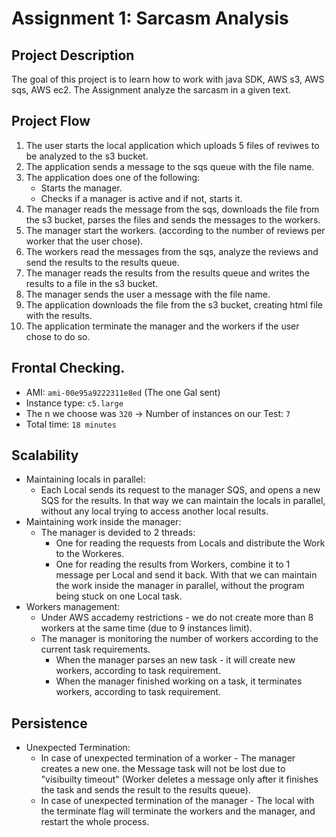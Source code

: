 # Assignment 1: Sarcasm Analysis

## Project Description

The goal of this project is to learn how to work with java SDK, AWS s3, AWS sqs, AWS ec2.
The Assignment analyze the sarcasm in a given text.

## Project Flow

1. The user starts the local application which uploads 5 files of reviwes to be analyzed to the s3 bucket.
2. The application sends a message to the sqs queue with the file name.
3. The application does one of the following:
   - Starts the manager.
   - Checks if a manager is active and if not, starts it.
4. The manager reads the message from the sqs, downloads the file from the s3 bucket, parses the files and sends the messages to the workers.
5. The manager start the workers. (according to the number of reviews per worker that the user chose).
6. The workers read the messages from the sqs, analyze the reviews and send the results to the results queue.
7. The manager reads the results from the results queue and writes the results to a file in the s3 bucket.
8. The manager sends the user a message with the file name.
9. The application downloads the file from the s3 bucket, creating html file with the results.
10. The application terminate the manager and the workers if the user chose to do so.

## Frontal Checking.

- AMI: `ami-00e95a9222311e8ed` (The one Gal sent)
- Instance type: `c5.large`
- The n we choose was `320` -> Number of instances on our Test: `7`
- Total time: `18 minutes`

## Scalability

- Maintaining locals in parallel:
  - Each Local sends its request to the manager SQS, and opens a new SQS for the results.
    In that way we can maintain the locals in parallel, without any local trying to access another local results.
- Maintaining work inside the manager:
  - The manager is devided to 2 threads:
    - One for reading the requests from Locals and distribute the Work to the Workeres.
    - One for reading the results from Workers, combine it to 1 message per Local and send it back.
      With that we can maintain the work inside the manager in parallel, without the program being stuck on one Local task.
- Workers management:
  - Under AWS accademy restrictions - we do not create more than 8 workers at the same time (due to 9 instances limit).
  - The manager is monitoring the number of workers according to the current task requirements.
    - When the manager parses an new task - it will create new workers, according to task requirement.
    - When the manager finished working on a task, it terminates workers, according to task requirement.

## Persistence

- Unexpected Termination:
  - In case of unexpected termination of a worker - The manager creates a new one.
    the Message task will not be lost due to "visibuilty timeout" (Worker deletes a message only after it finishes the task and sends the result to the results queue).
  - In case of unexpected termination of the manager - The local with the terminate flag will terminate the workers and the manager, and restart the whole process.
